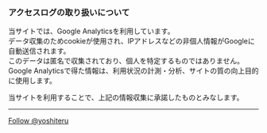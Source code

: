### アクセスログの取り扱いについて

当サイトでは、Google Analyticsを利用しています。<br>
データ収集のためcookieが使用され、IPアドレスなどの非個人情報がGoogleに自動送信されます。<br>
このデータは匿名で収集されており、個人を特定するものではありません。<br>
Google Analyticsで得た情報は、利用状況の計測・分析、サイトの質の向上目的に使用します。<br>

当サイトを利用することで、上記の情報収集に承諾したものとみなします。

---

<!-- Global site tag (gtag.js) - Google Analytics -->
<script async src="https://www.googletagmanager.com/gtag/js?id=UA-115471799-2"></script>
<script>
  window.dataLayer = window.dataLayer || [];
  function gtag(){dataLayer.push(arguments);}
  gtag('js', new Date());

  gtag('config', 'UA-115471799-2');
</script>

<a href="https://twitter.com/yoshiteru?ref_src=twsrc%5Etfw" class="twitter-follow-button" data-show-count="false">Follow @yoshiteru</a><script async src="https://platform.twitter.com/widgets.js" charset="utf-8"></script>
